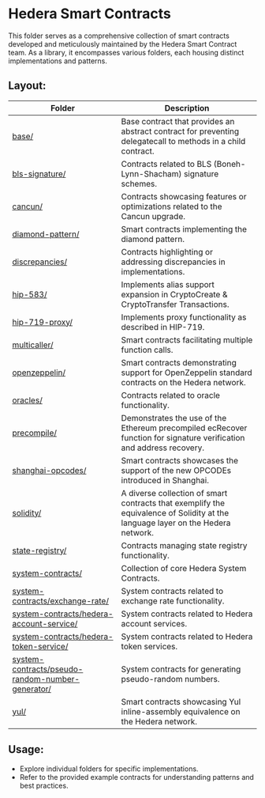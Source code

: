 # Hedera Smart Contracts

This folder serves as a comprehensive collection of smart contracts developed and meticulously maintained by the Hedera Smart Contract team. As a library, it encompasses various folders, each housing distinct implementations and patterns.

## Layout:

| Folder                                                                                              | Description                                                                                                                     |
| --------------------------------------------------------------------------------------------------- | ------------------------------------------------------------------------------------------------------------------------------- |
| [base/](base)                                                                                       | Base contract that provides an abstract contract for preventing delegatecall to methods in a child contract.                    |
| [bls-signature/](bls-signature)                                                                     | Contracts related to BLS (Boneh-Lynn-Shacham) signature schemes.                                                                |
| [cancun/](cancun)                                                                                   | Contracts showcasing features or optimizations related to the Cancun upgrade.                                                   |
| [diamond-pattern/](diamond-pattern)                                                                 | Smart contracts implementing the diamond pattern.                                                                               |
| [discrepancies/](discrepancies)                                                                     | Contracts highlighting or addressing discrepancies in implementations.                                                          |
| [hip-583/](hip-583)                                                                                 | Implements alias support expansion in CryptoCreate & CryptoTransfer Transactions.                                               |
| [hip-719-proxy/](hip-719-proxy)                                                                     | Implements proxy functionality as described in HIP-719.                                                                         |
| [multicaller/](multicaller)                                                                         | Smart contracts facilitating multiple function calls.                                                                           |
| [openzeppelin/](openzeppelin)                                                                       | Smart contracts demonstrating support for OpenZeppelin standard contracts on the Hedera network.                                |
| [oracles/](oracles)                                                                                 | Contracts related to oracle functionality.                                                                                      |
| [precompile/](precompile)                                                                           | Demonstrates the use of the Ethereum precompiled ecRecover function for signature verification and address recovery.            |
| [shanghai-opcodes/](shanghai-opcodes)                                                               | Smart contracts showcases the support of the new OPCODEs introduced in Shanghai.                                                |
| [solidity/](solidity)                                                                               | A diverse collection of smart contracts that exemplify the equivalence of Solidity at the language layer on the Hedera network. |
| [state-registry/](state-registry)                                                                   | Contracts managing state registry functionality.                                                                                |
| [system-contracts/](system-contracts)                                                               | Collection of core Hedera System Contracts.                                                                                     |
| [system-contracts/exchange-rate/](system-contracts/exchange-rate)                                   | System contracts related to exchange rate functionality.                                                                        |
| [system-contracts/hedera-account-service/](system-contracts/hedera-account-service)                 | System contracts related to Hedera account services.                                                                            |
| [system-contracts/hedera-token-service/](system-contracts/hedera-token-service)                     | System contracts related to Hedera token services.                                                                              |
| [system-contracts/pseudo-random-number-generator/](system-contracts/pseudo-random-number-generator) | System contracts for generating pseudo-random numbers.                                                                          |
| [yul/](yul)                                                                                         | Smart contracts showcasing Yul inline-assembly equivalence on the Hedera network.                                               |

## Usage:

- Explore individual folders for specific implementations.
- Refer to the provided example contracts for understanding patterns and best practices.
